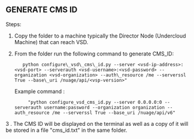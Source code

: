 GENERATE CMS ID
----------------

Steps:

1. Copy the folder to a machine typically the Director Node (Undercloud Machine) that can reach VSD.

2. From the folder run the following command to generate CMS\_ID:

    ```
       python configure\_vsd\_cms\_id.py --server <vsd-ip-address>:<vsd-port> --serverauth <vsd-username>:<vsd-password> --organization <vsd-organization> --auth\_resource /me --serverssl True --base\_uri /nuage/api/<vsp-version>"
    ```

   Example command : 
    ```
         "python configure_vsd_cms_id.py --server 0.0.0.0:0 --serverauth username:password --organization organization --auth_resource /me --serverssl True --base_uri /nuage/api/v6"
    ```


3 . The CMS ID will be displayed on the terminal as well as a copy of it will be stored in a file "cms\_id.txt" in the same folder.
